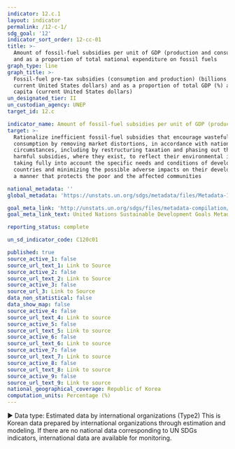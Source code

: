 ```yaml
---
indicator: 12.c.1
layout: indicator
permalink: /12-c-1/
sdg_goal: '12'
indicator_sort_order: 12-cc-01
title: >-
  Amount of fossil-fuel subsidies per unit of GDP (production and consumption)
  and as a proportion of total national expenditure on fossil fuels
graph_type: line
graph_title: >-
  Fossil-fuel pre-tax subsidies (consumption and production) (billions of
  current United States dollars) and as a proportion of total GDP (%) and per
  capita (current United States dollars)
un_designated_tier: II
un_custodian_agency: UNEP
target_id: 12.c

indicator_name: Amount of fossil-fuel subsidies per unit of GDP (production and consumption)
target: >-
  Rationalize inefficient fossil-fuel subsidies that encourage wasteful
  consumption by removing market distortions, in accordance with national
  circumstances, including by restructuring taxation and phasing out those
  harmful subsidies, where they exist, to reflect their environmental impacts,
  taking fully into account the specific needs and conditions of developing
  countries and minimizing the possible adverse impacts on their development in
  a manner that protects the poor and the affected communities

national_metadata: ''
global_metadata: 'https://unstats.un.org/sdgs/metadata/files/Metadata-12-0c-01.pdf'  

goal_meta_link: 'http://unstats.un.org/sdgs/files/metadata-compilation/Metadata-Goal-12.pdf'  
goal_meta_link_text: United Nations Sustainable Development Goals Metadata (pdf 782kB)  

reporting_status: complete

un_sd_indicator_code: C120c01

published: true
source_active_1: false
source_url_text_1: Link to Source
source_active_2: false
source_url_text_2: Link to Source
source_active_3: false
source_url_3: Link to Source
data_non_statistical: false
data_show_map: false
source_active_4: false
source_url_text_4: Link to source
source_active_5: false
source_url_text_5: Link to source
source_active_6: false
source_url_text_6: Link to source
source_active_7: false
source_url_text_7: Link to source
source_active_8: false
source_url_text_8: Link to source
source_active_9: false
source_url_text_9: Link to source
national_geographical_coverage: Republic of Korea
computation_units: Percentage (%)
---
```

▶ Data type: Estimated data by international organizations (Type2) This is Korean data prepared by international organizations through estimation and modeling. If there are no national data corresponding to UN SDGs indicators, international data are available for monitoring.

